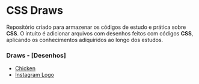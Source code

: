 # CSS Draws
Repositório criado para armazenar os códigos de estudo e prática sobre **CSS**.
O intuito é adicionar arquivos com desenhos feitos com códigos **CSS**, aplicando os conhecimentos adiquiridos ao longo dos estudos.

### Draws - \[Desenhos\]

- <a href="https://edelsonbs.github.io/css-draw/chicken.html" target="_blank">Chicken</a>
- <a href="https://edelsonbs.github.io/css-draw/instagram-logo.html" target="_blank">Instagram Logo</a>
